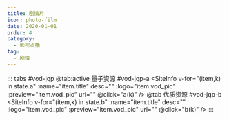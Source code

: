 ```yaml
---
title: 剧情片
icon: photo-film
date: 2020-01-01
order: 4
category:
  - 影视点播
tag:
  - 剧情
---
```


<ArtPlayer :src="state.src" :config="hlsConfig(state.p)" />

::: tabs #vod-jqp
@tab:active 量子资源 #vod-jqp-a
<SiteInfo v-for="(item,k) in state.a" :name="item.title" desc="" :logo="item.vod_pic"
:preview="item.vod_pic" url="" @click="a(k)" />
@tab 优质资源 #vod-jqp-b
<SiteInfo v-for="(item,k) in state.b" :name="item.title" desc="" :logo="item.vod_pic"
:preview="item.vod_pic" url="" @click="b(k)" />
:::

<script setup>
  import { vod } from '@db'
  import { hlsConfig } from '@act'
  import { useStorage } from '@vueuse/core'
  import { onMounted } from "vue";

  const state = useStorage(
    "vod-jqp",
    {
      src:"",
      a: [],
      b: [],
      p: []
    }
  )

  onMounted(async () => {
    state.value.a = (await vod.find({ "name": "lzzy-11" })).data
    state.value.b = (await vod.find({ "name": "yzzy-10" })).data
    a(0)
  });
  const a = (key) => {
    const { a } = state.value
    state.value.p = a
    state.value.src = a[key].url
  }
  const b = (key) => {
    const { b } = state.value
    state.value.p = b
    state.value.src = b[key].url
  }
</script>
